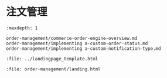 # 注文管理

```{toctree}
:maxdepth: 1

order-management/commerce-order-engine-overview.md
order-management/implementing a-custom-order-status.md
order-management/implementing a-custom-notification-type.md
```

```{raw} html
:file: ../landingpage_template.html
```

```{raw} html
:file: order-management/landing.html
```
